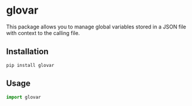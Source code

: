 # glovar

This package allows you to manage global variables stored in a JSON file with context to the calling file.

## Installation

`pip install glovar`

## Usage

```python
import glovar
```
